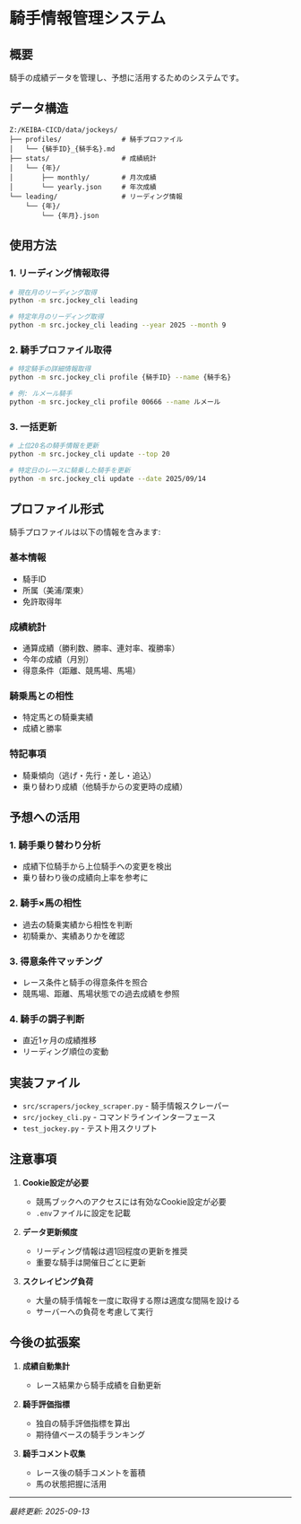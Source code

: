# 騎手情報管理システム

## 概要
騎手の成績データを管理し、予想に活用するためのシステムです。

## データ構造

```
Z:/KEIBA-CICD/data/jockeys/
├── profiles/               # 騎手プロファイル
│   └── {騎手ID}_{騎手名}.md
├── stats/                  # 成績統計
│   └── {年}/
│       ├── monthly/        # 月次成績
│       └── yearly.json     # 年次成績
└── leading/                # リーディング情報
    └── {年}/
        └── {年月}.json
```

## 使用方法

### 1. リーディング情報取得
```bash
# 現在月のリーディング取得
python -m src.jockey_cli leading

# 特定年月のリーディング取得
python -m src.jockey_cli leading --year 2025 --month 9
```

### 2. 騎手プロファイル取得
```bash
# 特定騎手の詳細情報取得
python -m src.jockey_cli profile {騎手ID} --name {騎手名}

# 例: ルメール騎手
python -m src.jockey_cli profile 00666 --name ルメール
```

### 3. 一括更新
```bash
# 上位20名の騎手情報を更新
python -m src.jockey_cli update --top 20

# 特定日のレースに騎乗した騎手を更新
python -m src.jockey_cli update --date 2025/09/14
```

## プロファイル形式

騎手プロファイルは以下の情報を含みます:

### 基本情報
- 騎手ID
- 所属（美浦/栗東）
- 免許取得年

### 成績統計
- 通算成績（勝利数、勝率、連対率、複勝率）
- 今年の成績（月別）
- 得意条件（距離、競馬場、馬場）

### 騎乗馬との相性
- 特定馬との騎乗実績
- 成績と勝率

### 特記事項
- 騎乗傾向（逃げ・先行・差し・追込）
- 乗り替わり成績（他騎手からの変更時の成績）

## 予想への活用

### 1. 騎手乗り替わり分析
- 成績下位騎手から上位騎手への変更を検出
- 乗り替わり後の成績向上率を参考に

### 2. 騎手×馬の相性
- 過去の騎乗実績から相性を判断
- 初騎乗か、実績ありかを確認

### 3. 得意条件マッチング
- レース条件と騎手の得意条件を照合
- 競馬場、距離、馬場状態での過去成績を参照

### 4. 騎手の調子判断
- 直近1ヶ月の成績推移
- リーディング順位の変動

## 実装ファイル

- `src/scrapers/jockey_scraper.py` - 騎手情報スクレーパー
- `src/jockey_cli.py` - コマンドラインインターフェース
- `test_jockey.py` - テスト用スクリプト

## 注意事項

1. **Cookie設定が必要**
   - 競馬ブックへのアクセスには有効なCookie設定が必要
   - `.env`ファイルに設定を記載

2. **データ更新頻度**
   - リーディング情報は週1回程度の更新を推奨
   - 重要な騎手は開催日ごとに更新

3. **スクレイピング負荷**
   - 大量の騎手情報を一度に取得する際は適度な間隔を設ける
   - サーバーへの負荷を考慮して実行

## 今後の拡張案

1. **成績自動集計**
   - レース結果から騎手成績を自動更新

2. **騎手評価指標**
   - 独自の騎手評価指標を算出
   - 期待値ベースの騎手ランキング

3. **騎手コメント収集**
   - レース後の騎手コメントを蓄積
   - 馬の状態把握に活用

---
*最終更新: 2025-09-13*
